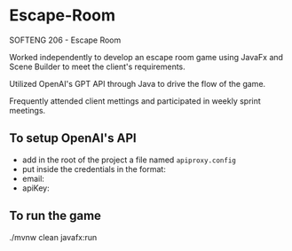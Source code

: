 # Escape-Room
SOFTENG 206 - Escape Room

Worked independently to develop an escape room game using JavaFx and Scene Builder to meet the client's requirements.

Utilized OpenAI's GPT API through Java to drive the flow of the game.

Frequently attended client mettings and participated in weekly sprint meetings.

## To setup OpenAI's API

- add in the root of the project a file named `apiproxy.config`
- put inside the credentials in the format:
- email:
- apiKey:
  
## To run the game

./mvnw clean javafx:run
